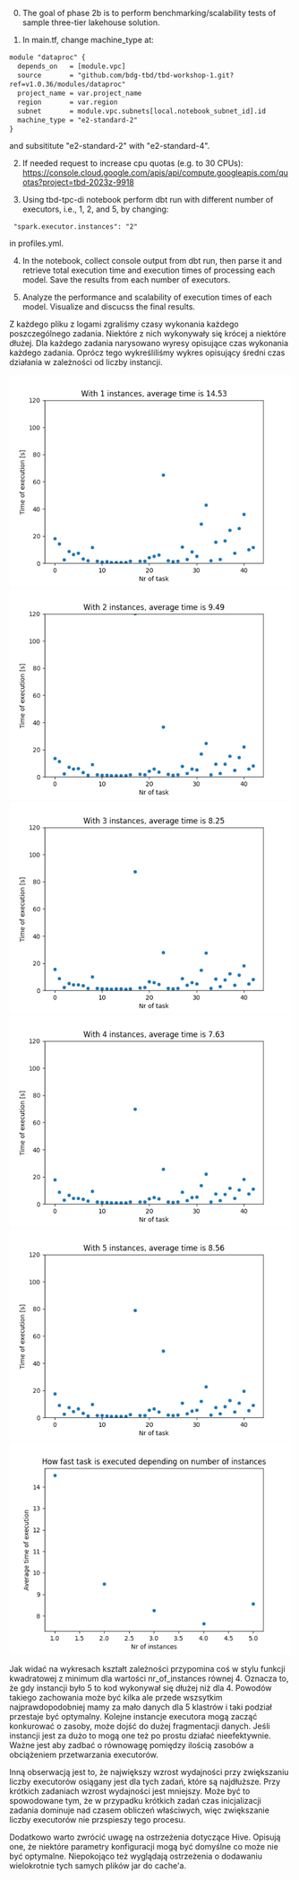 0. The goal of phase 2b is to perform benchmarking/scalability tests of sample three-tier lakehouse solution.

1. In main.tf, change machine_type at:

```
module "dataproc" {
  depends_on   = [module.vpc]
  source       = "github.com/bdg-tbd/tbd-workshop-1.git?ref=v1.0.36/modules/dataproc"
  project_name = var.project_name
  region       = var.region
  subnet       = module.vpc.subnets[local.notebook_subnet_id].id
  machine_type = "e2-standard-2"
}
```

and subsititute "e2-standard-2" with "e2-standard-4".

2. If needed request to increase cpu quotas (e.g. to 30 CPUs): 
https://console.cloud.google.com/apis/api/compute.googleapis.com/quotas?project=tbd-2023z-9918

3. Using tbd-tpc-di notebook perform dbt run with different number of executors, i.e., 1, 2, and 5, by changing:
```
 "spark.executor.instances": "2"
```

in profiles.yml.

4. In the notebook, collect console output from dbt run, then parse it and retrieve total execution time and execution times of processing each model. Save the results from each number of executors. 

5. Analyze the performance and scalability of execution times of each model. Visualize and discucss the final results.

Z każdego pliku z logami zgraliśmy czasy wykonania każdego poszczególnego zadania. Niektóre z nich wykonywały się krócej a niektóre dłużej. Dla każdego zadania narysowano wyresy opisujące czas wykonania każdego zadania. Oprócz tego wykreśliliśmy wykres opisujący średni czas działania w zależności od liczby instancji. 

![img.png](https://raw.githubusercontent.com/WojciechGierulski/tbd-2023z-phase1/master/doc/figures/step1.png)
![img.png](https://raw.githubusercontent.com/WojciechGierulski/tbd-2023z-phase1/master/doc/figures/step2.png)
![img.png](https://raw.githubusercontent.com/WojciechGierulski/tbd-2023z-phase1/master/doc/figures/step3.png)
![img.png](https://raw.githubusercontent.com/WojciechGierulski/tbd-2023z-phase1/master/doc/figures/step4.png)
![img.png](https://raw.githubusercontent.com/WojciechGierulski/tbd-2023z-phase1/master/doc/figures/step5.png)
![img.png](https://raw.githubusercontent.com/WojciechGierulski/tbd-2023z-phase1/master/doc/figures/wykres_czas.png)

Jak widać na wykresach kształt zależności przypomina coś w stylu funkcji kwadratowej z minimum dla wartości nr_of_instances równej 4. Oznacza to, że gdy instancji było 5 to kod wykonywał się dłużej niż dla 4. Powodów takiego zachowania może być kilka ale przede wszsytkim najprawdopodobniej mamy za mało danych dla 5 klastrów i taki podział przestaje być optymalny. Kolejne instancje executora mogą zacząć konkurować o zasoby, może dojść do dużej fragmentacji danych. Jeśli instancji jest za dużo to mogą one też po prostu działać nieefektywnie. Ważne jest aby zadbać o równowagę pomiędzy ilością zasobów a obciążeniem przetwarzania executorów. 

Inną obserwacją jest to, że największy wzrost wydajności przy zwiększaniu liczby executorów osiągany jest dla tych zadań, które są najdłuższe. Przy krótkich zadaniach wzrost wydajności jest mniejszy. Może być to spowodowane tym, że w przypadku krótkich zadań czas inicjalizacji zadania dominuje nad czasem obliczeń właściwych, więc zwiększanie liczby executorów nie przspieszy tego procesu.

Dodatkowo warto zwrócić uwagę na ostrzeżenia dotyczące Hive. Opisują one, że niektóre parametry konfiguracji mogą być domyślne co może nie być optymalne. Niepokojąco też wyglądają ostrzeżenia o dodawaniu wielokrotnie tych samych plików jar do cache'a.


   
